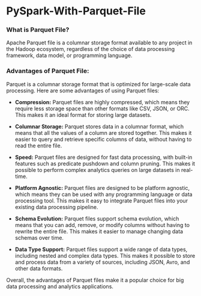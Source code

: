 # PySpark-With-Parquet-File
### What is Parquet File?
Apache Parquet file is a columnar storage format available to any project in the Hadoop ecosystem, regardless of the choice of data processing framework, data model, or programming language.

### Advantages of Parquet File:
Parquet is a columnar storage format that is optimized for large-scale data processing. Here are some advantages of using Parquet files:

* **Compression:** Parquet files are highly compressed, which means they require less storage space than other formats like CSV, JSON, or ORC. This makes it an ideal format for storing large datasets.

* **Columnar Storage:** Parquet stores data in a columnar format, which means that all the values of a column are stored together. This makes it easier to query and retrieve specific columns of data, without having to read the entire file.

* **Speed:** Parquet files are designed for fast data processing, with built-in features such as predicate pushdown and column pruning. This makes it possible to perform complex analytics queries on large datasets in real-time.

* **Platform Agnostic:** Parquet files are designed to be platform agnostic, which means they can be used with any programming language or data processing tool. This makes it easy to integrate Parquet files into your existing data processing pipeline.

* **Schema Evolution:** Parquet files support schema evolution, which means that you can add, remove, or modify columns without having to rewrite the entire file. This makes it easier to manage changing data schemas over time.

* **Data Type Support:** Parquet files support a wide range of data types, including nested and complex data types. This makes it possible to store and process data from a variety of sources, including JSON, Avro, and other data formats.

Overall, the advantages of Parquet files make it a popular choice for big data processing and analytics applications.
